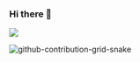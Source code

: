### Hi there 👋

<a href="https://www.linkedin.com/in/jr-duarte/" target="_blank">
  <image src="https://user-images.githubusercontent.com/32375670/193370377-c873814f-a3b1-4cbe-a8c7-e4120693ef62.svg" />
</a>

![github-contribution-grid-snake](https://user-images.githubusercontent.com/32375670/193370172-461492cf-2256-4d7d-923f-3e41fc51f758.svg)
